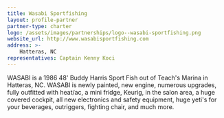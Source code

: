 ```yaml
---
title: Wasabi Sportfishing
layout: profile-partner
partner-type: charter
logo: /assets/images/partnerships/logo--wasabi-sportfishing.png
website_url: http://www.wasabisportfishing.com
address: >- 
    Hatteras, NC 
representatives: Captain Kenny Koci
---
```


WASABI is a 1986 48' Buddy Harris Sport Fish out of Teach's Marina in Hatteras, NC. WASABI  is newly painted, new engine, numerous upgrades, fully outfitted with heat/ac, a mini fridge, Keurig, in the salon area, a huge covered cockpit, all new electronics and safety equipment, huge yeti's for your beverages, outriggers, fighting chair, and much more.